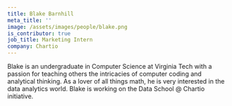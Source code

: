 ```yaml
---
title: Blake Barnhill
meta_title: ''
image: /assets/images/people/blake.png
is_contributor: true
job_title: Marketing Intern
company: Chartio
---
```

Blake is an undergraduate in Computer Science at Virginia Tech with a passion for teaching others the intricacies of computer coding and analytical thinking. As a lover of all things math, he is very interested in the data analytics world. Blake is working on the Data School @ Chartio initiative.
